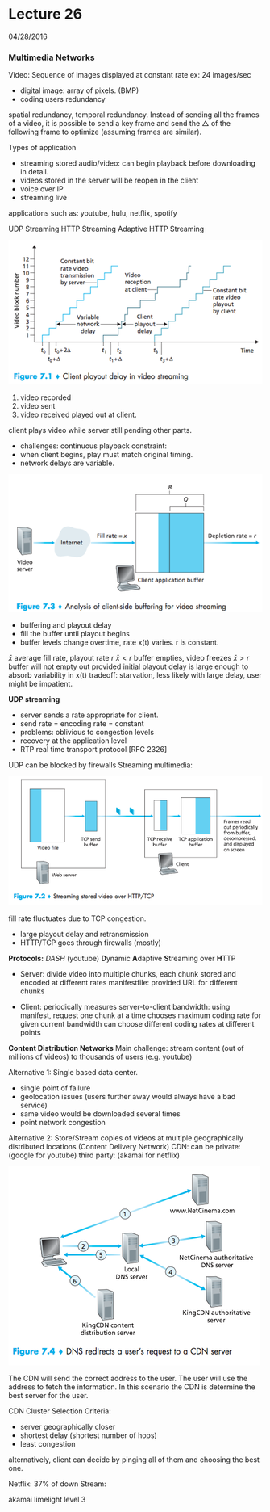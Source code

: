 # Lecture 26 #
04/28/2016

### Multimedia Networks ###

Video: Sequence of images displayed at constant rate
ex: 24 images/sec

- digital image: array of pixels. (BMP)
- coding users redundancy

spatial redundancy, temporal redundancy.
Instead of sending all the frames of a video, it is possible to send a key frame and send the $\triangle$ of the following frame to optimize (assuming frames are similar).

Types of application

- streaming stored audio/video: can begin playback before downloading in detail.
- videos stored in the server will be reopen in the client
- voice over IP
- streaming live

applications such as: youtube, hulu, netflix, spotify

UDP Streaming
HTTP Streaming
Adaptive HTTP Streaming

![f-7-1](f-7-1.png)

1. video recorded
2. video sent
3. video received played out at client.

client plays video while server still pending other parts.

- challenges: continuous playback constraint:
- when client begins, play must match original timing.
- network delays are variable.

![f-7-3](f-7-3.png)

- buffering and playout delay
- fill the buffer until playout begins
- buffer levels change overtime, rate x(t) varies. r is constant.

$\bar{x}$ average fill rate, playout rate $r$
$\bar{x}<r$ buffer empties, video freezes
$\bar{x}>r$ buffer will not empty out provided initial playout delay is large enough to absorb variability in x(t)
tradeoff: starvation, less likely with large delay, user might be impatient.

**UDP streaming**
- server sends a rate appropriate for client.
- send rate = encoding rate = constant
- problems: oblivious to congestion levels
- recovery at the application level
- RTP real time transport protocol [RFC 2326]

UDP can be blocked by firewalls
Streaming multimedia:

![f-7-2](f-7-2.png)

fill rate fluctuates due to TCP congestion.
- large playout delay and retransmission
- HTTP/TCP goes through firewalls (mostly)

**Protocols:**
_DASH_  (youtube)
**D**ynamic **A**daptive **S**treaming over **H**TTP

- Server:
divide video into multiple chunks,
each chunk stored and encoded at different rates
manifestfile: provided URL for different chunks


- Client: periodically measures server-to-client bandwidth:
using manifest, request one chunk at a time
chooses maximum coding rate for given current bandwidth
can choose different coding rates at different points

**Content Distribution Networks**
Main challenge: stream content (out of millions of videos) to thousands of users (e.g. youtube)

Alternative 1: Single based data center.
- single point of failure
- geolocation issues (users further away would always have a bad service)
- same video would be downloaded several times
- point network congestion

Alternative 2: Store/Stream copies of videos at multiple geographically distributed locations (Content Delivery Network)
CDN: can be private: (google for youtube)
third party: (akamai for netflix)

![f-7-4](f-7-4.png)

The CDN will send the correct address to the user.
The user will use the address to fetch the information. In this scenario the CDN is determine the best server for the user.

CDN Cluster Selection Criteria:
- server geographically closer
- shortest delay (shortest number of hops)
- least congestion

alternatively, client can decide by pinging all of them and choosing the best one.

Netflix:
37% of down Stream:

akamai
limelight
level 3
